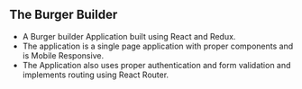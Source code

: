 ## The Burger Builder

* A Burger builder Application built using React and Redux.
* The application is a single page application with proper components and is Mobile Responsive. 
* The Application also uses proper authentication and form validation and implements routing using React Router.